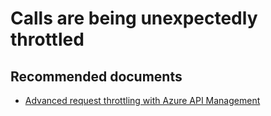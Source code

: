 <properties
    pageTitle="Calls are being unexpectedly throttled"
    description="Calls are being unexpectedly throttled"
    service="microsoft.apim"
    resource="apimanagement"
    authors="jeremiahwalters"
    displayOrder="14"
    selfHelpType="generic"
    supportTopicIds="32318286"
    resourceTags=""
    productPesIds="15551"
    cloudEnvironments="public"
/>

# Calls are being unexpectedly throttled

## **Recommended documents**
* [Advanced request throttling with Azure API Management](https://docs.microsoft.com/en-us/azure/api-management/api-management-sample-flexible-throttling) 
	

